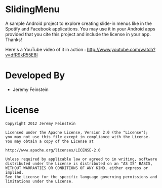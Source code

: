 SlidingMenu
===========

A sample Android project to explore creating slide-in menus like in the Spotify and Facebook applications. You may use it in your Android apps provided that you cite this project and include the license in your app. Thanks!

Here's a YouTube video of it in action : http://www.youtube.com/watch?v=dfR9kR55E8I

Developed By
============
* Jeremy Feinstein

License
=======

    Copyright 2012 Jeremy Feinstein
    
    Licensed under the Apache License, Version 2.0 (the "License");
    you may not use this file except in compliance with the License.
    You may obtain a copy of the License at
    
    http://www.apache.org/licenses/LICENSE-2.0
    
    Unless required by applicable law or agreed to in writing, software
    distributed under the License is distributed on an "AS IS" BASIS,
    WITHOUT WARRANTIES OR CONDITIONS OF ANY KIND, either express or implied.
    See the License for the specific language governing permissions and
    limitations under the License.